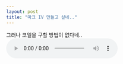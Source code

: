 ```yaml
---
layout: post
title: "마크 IV 만들고 싶네.."
---
```


그러나 코일을 구할 방법이 없다네..
<audio src="/assets/images/d0b19ac004b8edaabee4ae207c4b0ab7.mp3" controls preload></audio>



